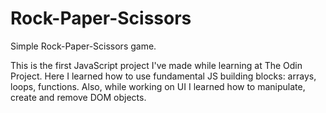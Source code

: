 # Rock-Paper-Scissors

Simple Rock-Paper-Scissors game. 

This is the first JavaScript project I've made while learning at The Odin Project. Here I learned how to use fundamental JS building blocks: arrays, loops, functions. Also, while working on UI I learned how to manipulate, create and remove DOM objects.